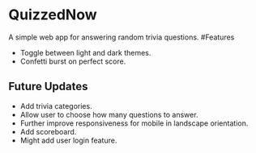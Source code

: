 # QuizzedNow
A simple web app for answering random trivia questions.
#Features
- Toggle between light and dark themes.
- Confetti burst on perfect score.
## Future Updates
- Add trivia categories.
- Allow user to choose how many questions to answer.
- Further improve responsiveness for mobile in landscape orientation.
- Add scoreboard.
- Might add user login feature.
